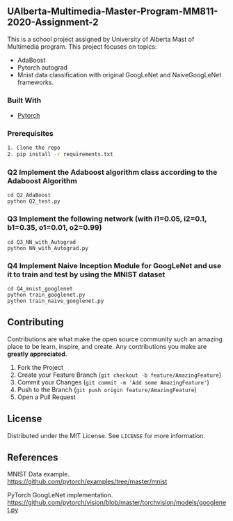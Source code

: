 
<!-- PROJECT LOGO
<br />
<p align="center">
  <a href="https://github.com/othneildrew/Best-README-Template">
    <img src="images/logo.png" alt="Logo" width="80" height="80">
  </a>

  <h3 align="center">Best-README-Template</h3>

  <p align="center">
    An awesome README template to jumpstart your projects!
    <br />
    <a href="https://github.com/othneildrew/Best-README-Template"><strong>Explore the docs »</strong></a>
    <br />
    <br />
    <a href="https://github.com/othneildrew/Best-README-Template">View Demo</a>
    ·
    <a href="https://github.com/othneildrew/Best-README-Template/issues">Report Bug</a>
    ·
    <a href="https://github.com/othneildrew/Best-README-Template/issues">Request Feature</a>
  </p>
</p>
-->


<!-- TABLE OF CONTENTS 
## Table of Contents

* [About the Project](#about-the-project)
  * [Built With](#built-with)
* [Getting Started](#getting-started)
  * [Prerequisites](#prerequisites)
  * [Installation](#installation)
* [Usage](#usage)
* [Roadmap](#roadmap)
* [Contributing](#contributing)
* [License](#license)
* [Contact](#contact)
* [Acknowledgements](#acknowledgements)
-->


<!-- ABOUT THE PROJECT -->
## UAlberta-Multimedia-Master-Program-MM811-2020-Assignment-2

This is a school project assigned by University of Alberta Mast of Multimedia program. This project focuses on topics:
* AdaBoost
* Pytorch autograd
* Mnist data classification with original GoogLeNet and NaiveGoogLeNet frameworks.

### Built With
* [Pytorch](https://github.com/pytorch)

### Prerequisites
```sh
1. Clone the repo
2. pip install -r requirements.txt
```

### Q2 Implement the Adaboost algorithm class according to the Adaboost Algorithm 

```
cd Q2_AdaBoost
python Q2_test.py
```

### Q3 Implement the following network (with i1=0.05, i2=0.1, b1=0.35, o1=0.01, o2=0.99)

```
cd Q3_NN_with_Autograd
python NN_with_Autograd.py
```

### Q4 Implement Naive Inception Module for GoogLeNet and use it to train and test by using the MNIST dataset

```
cd Q4_mnist_googlenet
python train_googlenet.py
python train_naive_googlenet.py
```

<!-- CONTRIBUTING -->
## Contributing

Contributions are what make the open source community such an amazing place to be learn, inspire, and create. Any contributions you make are **greatly appreciated**.

1. Fork the Project
2. Create your Feature Branch (`git checkout -b feature/AmazingFeature`)
3. Commit your Changes (`git commit -m 'Add some AmazingFeature'`)
4. Push to the Branch (`git push origin feature/AmazingFeature`)
5. Open a Pull Request



<!-- LICENSE -->
## License

Distributed under the MIT License. See `LICENSE` for more information.

## References
MNIST Data example. https://github.com/pytorch/examples/tree/master/mnist

PyTorch GoogLeNet implementation. https://github.com/pytorch/vision/blob/master/torchvision/models/googlenet.py


